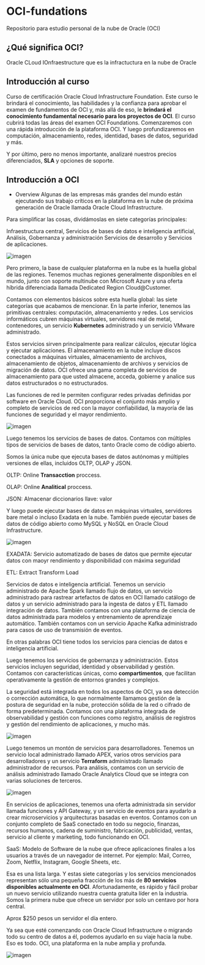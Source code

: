 # OCI-fundations
Repositorio para estudio personal de la nube de Oracle (OCI)

## ¿Qué significa OCI?
Oracle CLoud IOnfraestructure que es la infractuctura en la nube de Oracle

## Introducción al curso
Curso de certificación Oracle Cloud Infrastructure Foundation. Este curso le brindará el conocimiento, las habilidades y la confianza para aprobar el examen de fundamentos de OCI y, más allá de eso, le **brindará el conocimiento fundamental necesario para los proyectos de OCI**. El curso cubrirá todas las áreas del examen OCI Foundations. Comenzaremos con una rápida introducción de la plataforma OCI. Y luego profundizaremos en computación, almacenamiento, redes, identidad, bases de datos, seguridad y más.

Y por último, pero no menos importante, analizaré nuestros precios diferenciados, **SLA** y opciones de soporte. 

## Introducción a OCI
- Overview
Algunas de las empresas más grandes del mundo están ejecutando sus trabajo críticos en la plataforma en la nube de próxima generación de Oracle llamada Oracle Cloud Infrastructure. 

Para simplificar las cosas, dividámoslas en siete categorías principales:

Infraestructura central,
Servicios de bases de datos e inteligencia artificial,
Análisis,
Gobernanza y administración 
Servicios de desarrollo y
Servicios de aplicaciones. 

![imagen](https://github.com/sbstn-jmnz/OCI-fundations/assets/4334071/a23f62a2-47ed-42d9-a5e0-afd226c407b0)


Pero primero, la base de cualquier plataforma en la nube es la huella global de las regiones. Tenemos muchas regiones generalmente disponibles en el mundo, junto con soporte multinube con Microsoft Azure y una oferta híbrida diferenciada llamada Dedicated Region Cloud@Customer.

Contamos con elementos básicos sobre esta huella global: las siete categorías que acabamos de mencionar. En la parte inferior, tenemos las primitivas centrales: computación, almacenamiento y redes. Los servicios informáticos cubren máquinas virtuales, servidores real de metal, contenedores, un servicio **Kubernetes** administrado y un servicio VMware administrado.

Estos servicios sirven principalmente para realizar cálculos, ejecutar lógica y ejecutar aplicaciones. El almacenamiento en la nube incluye discos conectados a máquinas virtuales, almacenamiento de archivos, almacenamiento de objetos, almacenamiento de archivos y servicios de migración de datos. OCI ofrece una gama completa de servicios de almacenamiento para que usted almacene, acceda, gobierne y analice sus datos estructurados o no estructurados.

Las funciones de red le permiten configurar redes privadas definidas por software en Oracle Cloud. OCI proporciona el conjunto más amplio y completo de servicios de red con la mayor confiabilidad, la mayoría de las funciones de seguridad y el mayor rendimiento.

![imagen](https://github.com/sbstn-jmnz/OCI-fundations/assets/4334071/a7362ea4-9d8d-4dd0-a17a-aeb032fa5c88)

Luego tenemos los servicios de bases de datos. Contamos con múltiples tipos de servicios de bases de datos, tanto Oracle como de código abierto.

Somos la única nube que ejecuta bases de datos autónomas y múltiples versiones de ellas, incluidos OLTP, OLAP y JSON.

OLTP: Online **Transacction** proccess.

OLAP: Online **Analitical** proccess. 

JSON: Almacenar diccionarios llave: valor


Y luego puede ejecutar bases de datos en máquinas virtuales, servidores bare metal o incluso Exadata en la nube. También puede ejecutar bases de datos de código abierto como MySQL y NoSQL en Oracle Cloud Infrastructure.

![imagen](https://github.com/sbstn-jmnz/OCI-fundations/assets/4334071/aec7eee7-6589-40c4-ba96-8f37fe757e6b)

EXADATA:  Servicio automatizado de bases de datos que permite ejecutar datos con maoyr rendimiento y disponibilidad con máxima seguridad

ETL: Extract Transform Load

Servicios de datos e inteligencia artificial. Tenemos un servicio administrado de Apache Spark llamado flujo de datos, un servicio administrado para rastrear artefactos de datos en OCI llamado catálogo de datos y un servicio administrado para la ingesta de datos y ETL llamado integración de datos. También contamos con una plataforma de ciencia de datos administrada para modelos y entrenamiento de aprendizaje automático. También contamos con un servicio Apache Kafka administrado para casos de uso de transmisión de eventos.

En otras palabras OCI tiene todos los servicios para ciencias de datos e inteligencia artificial.

Luego tenemos los servicios de gobernanza y administración. Estos servicios incluyen seguridad, identidad y observabilidad y gestión. Contamos con características únicas, como **compartimentos**, que facilitan operativamente la gestión de entornos grandes y complejos.

La seguridad está integrada en todos los aspectos de OCI, ya sea detección o corrección automática, lo que normalmente llamamos gestión de la postura de seguridad en la nube, protección sólida de la red o cifrado de forma predeterminada. Contamos con una plataforma integrada de observabilidad y gestión con funciones como registro, análisis de registros y gestión del rendimiento de aplicaciones, y mucho más.

![imagen](https://github.com/sbstn-jmnz/OCI-fundations/assets/4334071/e24c726e-7146-4ab0-9c9e-3359a6949827)

Luego tenemos un montón de servicios para desarrolladores. Tenemos un servicio local administrado llamado APEX, varios otros servicios para desarrolladores y un servicio **Terraform** administrado llamado administrador de recursos. Para análisis, contamos con un servicio de análisis administrado llamado Oracle Analytics Cloud que se integra con varias soluciones de terceros.

![imagen](https://github.com/sbstn-jmnz/OCI-fundations/assets/4334071/91340f7c-8b3a-421a-9ec3-d472445d5def)


En servicios de aplicaciones, tenemos una oferta administrada sin servidor llamada funciones y API Gateway, y un servicio de eventos para ayudarlo a crear microservicios y arquitecturas basadas en eventos. Contamos con un conjunto completo de SaaS conectado en todo su negocio, finanzas, recursos humanos, cadena de suministro, fabricación, publicidad, ventas, servicio al cliente y marketing, todo funcionando en OCI.

SaaS: Modelo de Software de la nube que ofrece aplicaciones finales a los usuarios a través de un navegador de internet. Por ejemplo: Mail, Correo, Zoom, Netflix, Instagram, Google Sheets, etc. 

Esa es una lista larga. Y estas siete categorías y los servicios mencionados representan sólo una pequeña fracción de los más de **80 servicios disponibles actualmente en OCI**. Afortunadamente, es rápido y fácil probar un nuevo servicio utilizando nuestra cuenta gratuita líder en la industria. Somos la primera nube que ofrece un servidor por solo un centavo por hora central.

Aprox $250 pesos un servidor el día entero.

Ya sea que esté comenzando con Oracle Cloud Infrastructure o migrando todo su centro de datos a él, podemos ayudarlo en su viaje hacia la nube. Eso es todo. OCI, una plataforma en la nube amplia y profunda.

![imagen](https://github.com/sbstn-jmnz/OCI-fundations/assets/4334071/a16807b7-b51d-4c6c-a146-48ee970de33a)


  

